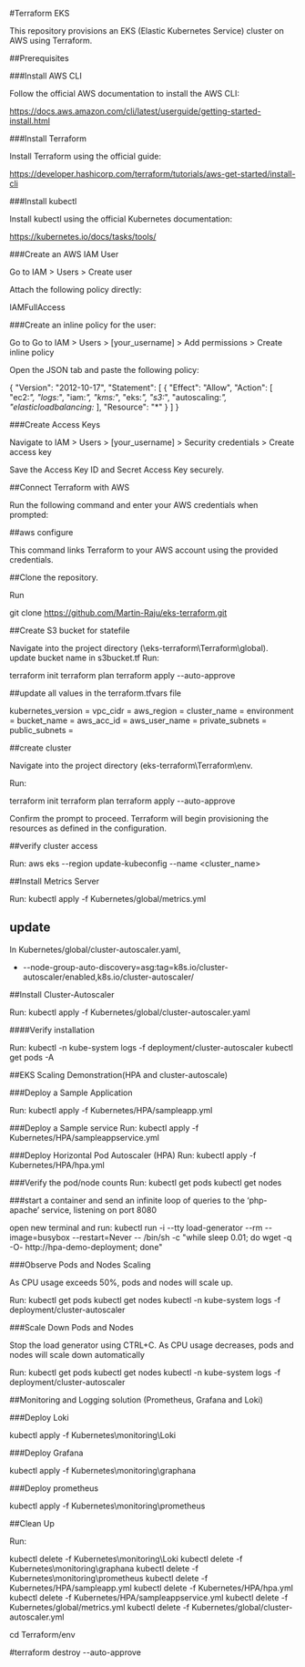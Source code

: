 #Terraform EKS

This repository provisions an EKS (Elastic Kubernetes Service) cluster on AWS using Terraform.

##Prerequisites

###Install AWS CLI

Follow the official AWS documentation to install the AWS CLI:

https://docs.aws.amazon.com/cli/latest/userguide/getting-started-install.html

###Install Terraform

Install Terraform using the official guide:

https://developer.hashicorp.com/terraform/tutorials/aws-get-started/install-cli

###Install kubectl

Install kubectl using the official Kubernetes documentation:

https://kubernetes.io/docs/tasks/tools/

###Create an AWS IAM User

Go to IAM > Users > Create user

Attach the following policy directly:

 IAMFullAccess

###Create an inline policy for the user:

Go to Go to IAM > Users > [your_username] > Add permissions > Create inline policy

Open the JSON tab and paste the following policy:

{
	"Version": "2012-10-17",
	"Statement": [
		{
			"Effect": "Allow",
			"Action": [
				"ec2:*",
				"logs:*",
				"iam:*",
				"kms:*",
				"eks:*",
				"s3:*",
				"autoscaling:*",
				"elasticloadbalancing:*
			],
			"Resource": "*"
		}
	]
}

###Create Access Keys

Navigate to IAM > Users > [your_username] > Security credentials > Create access key

Save the Access Key ID and Secret Access Key securely.

##Connect Terraform with AWS

Run the following command and enter your AWS credentials when prompted:

##aws configure

This command links Terraform to your AWS account using the provided credentials.

##Clone the repository.

Run

git clone https://github.com/Martin-Raju/eks-terraform.git

##Create S3 bucket for statefile

Navigate into the project directory (\eks-terraform\Terraform\global).
update bucket name in s3bucket.tf
Run:

terraform init
terraform plan
terraform apply --auto-approve

##update all  values in the terraform.tfvars file

kubernetes_version = 
vpc_cidr = 
aws_region = 
cluster_name = 
environment = 
bucket_name = 
aws_acc_id = 
aws_user_name =
private_subnets =
public_subnets =
 
##create cluster

Navigate into the project directory (eks-terraform\Terraform\env.

Run:

terraform init
terraform plan
terraform apply --auto-approve

Confirm the prompt to proceed. Terraform will begin provisioning the resources as defined in the configuration.

##verify cluster access

Run:
aws eks --region <region> update-kubeconfig --name <cluster_name>

##Install Metrics Server

Run:
kubectl apply -f Kubernetes/global/metrics.yml

## update <cluster-name>

In Kubernetes/global/cluster-autoscaler.yaml,

  - --node-group-auto-discovery=asg:tag=k8s.io/cluster-autoscaler/enabled,k8s.io/cluster-autoscaler/<cluster-name>

##Install Cluster-Autoscaler

Run:
kubectl apply -f Kubernetes/global/cluster-autoscaler.yaml

####Verify installation

Run:
kubectl -n kube-system logs -f deployment/cluster-autoscaler
kubectl get pods -A

##EKS Scaling Demonstration(HPA and cluster-autoscale)

###Deploy a Sample Application

Run:
kubectl apply -f Kubernetes/HPA/sampleapp.yml

###Deploy a Sample service
Run:
kubectl apply -f Kubernetes/HPA/sampleappservice.yml

###Deploy Horizontal Pod Autoscaler (HPA)
Run:
kubectl apply -f Kubernetes/HPA/hpa.yml

###Verify the pod/node counts 
Run:
kubectl get pods 
kubectl get nodes

###start a container and send an infinite loop of queries to the ‘php-apache’ service, listening on port 8080

open new terminal and run:
kubectl run -i --tty load-generator --rm --image=busybox --restart=Never -- /bin/sh -c "while sleep 0.01; do wget -q -O- http://hpa-demo-deployment; done"

###Observe Pods and Nodes Scaling 

As CPU usage exceeds 50%, pods and nodes will scale up.

Run:
kubectl get pods
kubectl get nodes
kubectl -n kube-system logs -f deployment/cluster-autoscaler

###Scale Down Pods and Nodes

Stop the load generator using CTRL+C.
As CPU usage decreases, pods and nodes will scale down automatically

Run:
kubectl get pods
kubectl get nodes
kubectl -n kube-system logs -f deployment/cluster-autoscaler


##Monitoring and Logging solution (Prometheus, Grafana and Loki)

###Deploy Loki

kubectl apply -f Kubernetes\monitoring\Loki

###Deploy Grafana

kubectl apply -f Kubernetes\monitoring\graphana

###Deploy prometheus

kubectl apply -f Kubernetes\monitoring\prometheus

##Clean Up 

Run:

kubectl delete -f Kubernetes\monitoring\Loki
kubectl delete -f Kubernetes\monitoring\graphana
kubectl delete -f Kubernetes\monitoring\prometheus
kubectl delete -f Kubernetes/HPA/sampleapp.yml
kubectl delete -f Kubernetes/HPA/hpa.yml
kubectl delete -f Kubernetes/HPA/sampleappservice.yml
kubectl delete -f Kubernetes/global/metrics.yml
kubectl delete -f Kubernetes/global/cluster-autoscaler.yml

cd Terraform/env

#terraform destroy --auto-approve
